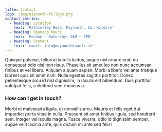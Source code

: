 ```yaml
---
title: Contact
logo: /img/maynooth-fc-logo.png
contact_entries:
  - heading: Location
    text: 'Rathcoffey Road, Maynooth, Co. Kildare'
  - heading: Opening hours
    text: 'Monday – Saturday: 9AM – 7PM'
  - heading: Contact
    text: 'email: info@maynoothtownfc.ie'
---
```

Quisque pulvinar, tellus at iaculis luctus, augue nisl ornare erat, eu consequat odio nisi non risus. Phasellus sit amet leo non nunc accumsan finibus et vel libero. Aliquam a quam sapien. Morbi a libero vel ante tristique laoreet quis sit amet nibh. Nulla egestas sagittis porttitor. Donec pellentesque arcu id nisl dignissim, in iaculis elit bibendum. Duis porttitor volutpat felis, a eleifend sem rhoncus a.

<h3 class="f4 b lh-title mb2">How can I get in touch?</h3>

Morbi et malesuada ligula, et convallis arcu. Mauris et felis eget dui imperdiet porta vitae in nulla. Praesent sit amet finibus ligula, sed hendrerit sem. Integer vel iaculis magna. Fusce viverra, odio id dignissim semper, augue velit lacinia ante, quis dictum mi ante sed felis!
